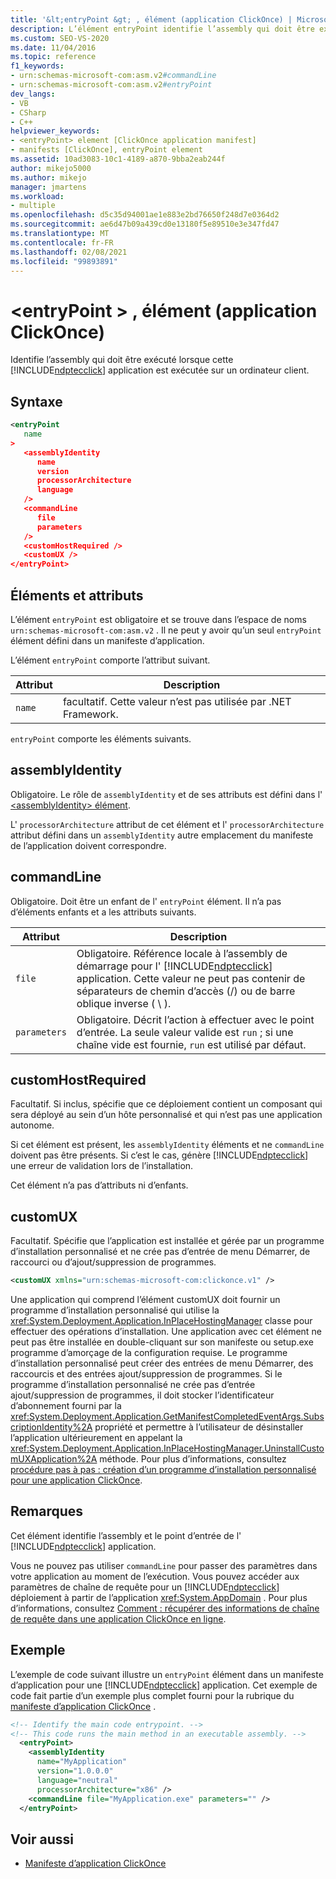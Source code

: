 ```yaml
---
title: '&lt;entryPoint &gt; , élément (application ClickOnce) | Microsoft Docs'
description: L’élément entryPoint identifie l’assembly qui doit être exécuté lorsque cette application ClickOnce est exécutée sur un ordinateur client.
ms.custom: SEO-VS-2020
ms.date: 11/04/2016
ms.topic: reference
f1_keywords:
- urn:schemas-microsoft-com:asm.v2#commandLine
- urn:schemas-microsoft-com:asm.v2#entryPoint
dev_langs:
- VB
- CSharp
- C++
helpviewer_keywords:
- <entryPoint> element [ClickOnce application manifest]
- manifests [ClickOnce], entryPoint element
ms.assetid: 10ad3083-10c1-4189-a870-9bba2eab244f
author: mikejo5000
ms.author: mikejo
manager: jmartens
ms.workload:
- multiple
ms.openlocfilehash: d5c35d94001ae1e883e2bd76650f248d7e0364d2
ms.sourcegitcommit: ae6d47b09a439cd0e13180f5e89510e3e347fd47
ms.translationtype: MT
ms.contentlocale: fr-FR
ms.lasthandoff: 02/08/2021
ms.locfileid: "99893891"
---
```

# <a name="ltentrypointgt-element-clickonce-application"></a>&lt;entryPoint &gt; , élément (application ClickOnce)
Identifie l’assembly qui doit être exécuté lorsque cette [!INCLUDE[ndptecclick](../deployment/includes/ndptecclick_md.md)] application est exécutée sur un ordinateur client.

## <a name="syntax"></a>Syntaxe

```xml
<entryPoint
   name
>
   <assemblyIdentity
      name
      version
      processorArchitecture
      language
   />
   <commandLine
      file
      parameters
   />
   <customHostRequired />
   <customUX />
</entryPoint>
```

## <a name="elements-and-attributes"></a>Éléments et attributs
 L’élément `entryPoint` est obligatoire et se trouve dans l’espace de noms `urn:schemas-microsoft-com:asm.v2` . Il ne peut y avoir qu’un seul `entryPoint` élément défini dans un manifeste d’application.

 L’élément `entryPoint` comporte l’attribut suivant.

|Attribut|Description|
|---------------|-----------------|
|`name`|facultatif. Cette valeur n’est pas utilisée par .NET Framework.|

 `entryPoint` comporte les éléments suivants.

## <a name="assemblyidentity"></a>assemblyIdentity
 Obligatoire. Le rôle de `assemblyIdentity` et de ses attributs est défini dans l' [ \<assemblyIdentity> élément](../deployment/assemblyidentity-element-clickonce-application.md).

 L' `processorArchitecture` attribut de cet élément et l' `processorArchitecture` attribut défini dans un `assemblyIdentity` autre emplacement du manifeste de l’application doivent correspondre.

## <a name="commandline"></a>commandLine
 Obligatoire. Doit être un enfant de l' `entryPoint` élément. Il n’a pas d’éléments enfants et a les attributs suivants.

| Attribut | Description |
|--------------| - |
| `file` | Obligatoire. Référence locale à l’assembly de démarrage pour l' [!INCLUDE[ndptecclick](../deployment/includes/ndptecclick_md.md)] application. Cette valeur ne peut pas contenir de séparateurs de chemin d’accès (/) ou de barre oblique inverse ( \\ ). |
| `parameters` | Obligatoire. Décrit l’action à effectuer avec le point d’entrée. La seule valeur valide est `run` ; si une chaîne vide est fournie, `run` est utilisé par défaut. |

## <a name="customhostrequired"></a>customHostRequired
 Facultatif. Si inclus, spécifie que ce déploiement contient un composant qui sera déployé au sein d’un hôte personnalisé et qui n’est pas une application autonome.

 Si cet élément est présent, les `assemblyIdentity` éléments et ne `commandLine` doivent pas être présents. Si c’est le cas, génère [!INCLUDE[ndptecclick](../deployment/includes/ndptecclick_md.md)] une erreur de validation lors de l’installation.

 Cet élément n’a pas d’attributs ni d’enfants.

## <a name="customux"></a>customUX
 Facultatif. Spécifie que l’application est installée et gérée par un programme d’installation personnalisé et ne crée pas d’entrée de menu Démarrer, de raccourci ou d’ajout/suppression de programmes.

```xml
<customUX xmlns="urn:schemas-microsoft-com:clickonce.v1" />
```

 Une application qui comprend l’élément customUX doit fournir un programme d’installation personnalisé qui utilise la <xref:System.Deployment.Application.InPlaceHostingManager> classe pour effectuer des opérations d’installation. Une application avec cet élément ne peut pas être installée en double-cliquant sur son manifeste ou setup.exe programme d’amorçage de la configuration requise. Le programme d’installation personnalisé peut créer des entrées de menu Démarrer, des raccourcis et des entrées ajout/suppression de programmes. Si le programme d’installation personnalisé ne crée pas d’entrée ajout/suppression de programmes, il doit stocker l’identificateur d’abonnement fourni par la <xref:System.Deployment.Application.GetManifestCompletedEventArgs.SubscriptionIdentity%2A> propriété et permettre à l’utilisateur de désinstaller l’application ultérieurement en appelant la <xref:System.Deployment.Application.InPlaceHostingManager.UninstallCustomUXApplication%2A> méthode. Pour plus d’informations, consultez [procédure pas à pas : création d’un programme d’installation personnalisé pour une application ClickOnce](../deployment/walkthrough-creating-a-custom-installer-for-a-clickonce-application.md).

## <a name="remarks"></a>Remarques
 Cet élément identifie l’assembly et le point d’entrée de l' [!INCLUDE[ndptecclick](../deployment/includes/ndptecclick_md.md)] application.

 Vous ne pouvez pas utiliser `commandLine` pour passer des paramètres dans votre application au moment de l’exécution. Vous pouvez accéder aux paramètres de chaîne de requête pour un [!INCLUDE[ndptecclick](../deployment/includes/ndptecclick_md.md)] déploiement à partir de l’application <xref:System.AppDomain> . Pour plus d’informations, consultez [Comment : récupérer des informations de chaîne de requête dans une application ClickOnce en ligne](../deployment/how-to-retrieve-query-string-information-in-an-online-clickonce-application.md).

## <a name="example"></a>Exemple
 L’exemple de code suivant illustre un `entryPoint` élément dans un manifeste d’application pour une [!INCLUDE[ndptecclick](../deployment/includes/ndptecclick_md.md)] application. Cet exemple de code fait partie d’un exemple plus complet fourni pour la rubrique du [manifeste d’application ClickOnce](../deployment/clickonce-application-manifest.md) .

```xml
<!-- Identify the main code entrypoint. -->
<!-- This code runs the main method in an executable assembly. -->
  <entryPoint>
    <assemblyIdentity
      name="MyApplication"
      version="1.0.0.0"
      language="neutral"
      processorArchitecture="x86" />
    <commandLine file="MyApplication.exe" parameters="" />
  </entryPoint>
```

## <a name="see-also"></a>Voir aussi
- [Manifeste d’application ClickOnce](../deployment/clickonce-application-manifest.md)
